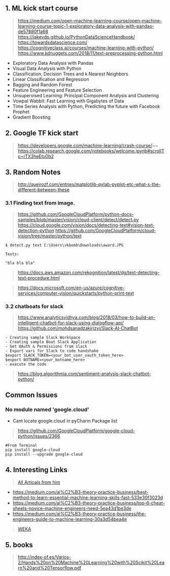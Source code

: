 ###

## 1. ML kick start course  
> https://medium.com/open-machine-learning-course/open-machine-learning-course-topic-1-exploratory-data-analysis-with-pandas-de57880f1a68  
> https://jakevdp.github.io/PythonDataScienceHandbook/   
> https://towardsdatascience.com/  
> https://cognitiveclass.ai/courses/machine-learning-with-python/  
> https://www.kdnuggets.com/2018/11/text-preprocessing-python.html   

- Exploratory Data Analysis with Pandas
- Visual Data Analysis with Python
- Classification, Decision Trees and k Nearest Neighbors
- Linear Classification and Regression
- Bagging and Random Forest
- Feature Engineering and Feature Selection
- Unsupervised Learning: Principal Component Analysis and Clustering
- Vowpal Wabbit: Fast Learning with Gigabytes of Data
- Time Series Analysis with Python, Predicting the future with Facebook Prophet
- Gradient Boosting


## 2. Google TF kick start
> https://developers.google.com/machine-learning/crash-course/~~
> https://colab.research.google.com/notebooks/welcome.ipynb#scrollTo=rTX3heEtu0b2

## 3. Random Notes
> http://queirozf.com/entries/matplotlib-pylab-pyplot-etc-what-s-the-different-between-these

### 3.1 Finding text from image.
> https://github.com/GoogleCloudPlatform/python-docs-samples/blob/master/vision/cloud-client/detect/detect.py
> https://cloud.google.com/vision/docs/detecting-text#vision-text-detection-python
> https://github.com/GoogleCloudPlatform/cloud-vision/tree/master/python/text

```
$ detect.py text C:\Users\vkbomb\Downloads\award.JPG

Texts:

"bla bla bla"
```

> https://docs.aws.amazon.com/rekognition/latest/dg/text-detecting-text-procedure.html

> https://docs.microsoft.com/en-us/azure/cognitive-services/computer-vision/quickstarts/python-print-text


### 3.2 chatboats for slack
> https://www.analyticsvidhya.com/blog/2018/03/how-to-build-an-intelligent-chatbot-for-slack-using-dialogflow-api/
> https://github.com/mohdsanadzakirizvi/Slack-AI-ChatBot

```
- Creating sample Slack Workspace
- Creating sample Boat Slack Application
- Get OAuth & Permissions from slack
- Export vars for Slack to code handshake
$export SLACK_TOKEN=<your_bot_user_oauth_token_here>
$export BOTNAME=<your_botname_here>
- execute the code 
```


> https://blog.algorithmia.com/sentiment-analysis-slack-chatbot-python/



## Common Issues

### No module named 'google.cloud'
- Cant locate google.cloud in pyCharm Package list
> https://github.com/GoogleCloudPlatform/google-cloud-python/issues/2366

```
#From Terminal 
pip install google-cloud
pip install --upgrade google-cloud
```

## 4. Interesting Links  
> [All Articals from him](https://medium.com/@cdossman)  
  - https://medium.com/ai%C2%B3-theory-practice-business/best-method-to-learn-essential-machine-learning-skills-fast-533e30f3023d  
  - https://medium.com/ai%C2%B3-theory-practice-business/top-6-cheat-sheets-novice-machine-engineers-need-5ea43d1be3de  
  - https://medium.com/ai%C2%B3-theory-practice-business/the-engineers-guide-to-machine-learning-30a3d54bea4e  
> [WEKA](https://www.cs.waikato.ac.nz/ml/index.html)  


## 5. books  
> http://index-of.es/Varios-2/Hands%20on%20Machine%20Learning%20with%20Scikit%20Learn%20and%20Tensorflow.pdf  


